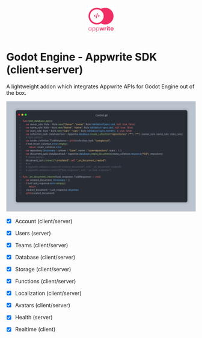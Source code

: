 <p align="center"><img src="addons/appwrite-sdk/icon.svg" width="80px"/></p>

# Godot Engine - Appwrite SDK (client+server)
A lightweight addon which integrates Appwrite APIs for Godot Engine out of the box.  

![database_apis_2](imgs/database_apis_2.png)

- [X] Account (client/server)
- [X] Users (server)
- [X] Teams (client/server)
- [X] Database (client/server)
- [X] Storage  (client/server)
- [X] Functions (client/server)
- [X] Localization (client/server)
- [X] Avatars (client/server)
- [X] Health (server)
- [X] Realtime (client)


